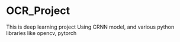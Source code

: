 # OCR_Project
This is deep learning project Using CRNN model, and various python libraries like opencv, pytorch 
